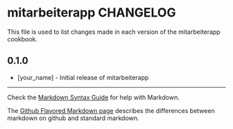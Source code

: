 mitarbeiterapp CHANGELOG
========================

This file is used to list changes made in each version of the mitarbeiterapp cookbook.

0.1.0
-----
- [your_name] - Initial release of mitarbeiterapp

- - -
Check the [Markdown Syntax Guide](http://daringfireball.net/projects/markdown/syntax) for help with Markdown.

The [Github Flavored Markdown page](http://github.github.com/github-flavored-markdown/) describes the differences between markdown on github and standard markdown.
